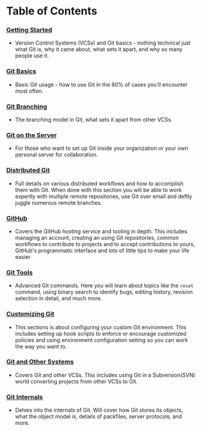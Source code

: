 # Table of Contents

### [Getting Started](1_getting_started.md)
- Version Control Systems (VCSs) and Git basics - nothing technical just what Git is, why it came about, what sets it apart, and why so many people use it.

### [Git Basics]()
- Basic Git usage - how to use Git in the 80% of cases you'll encounter most often. 

### [Git Branching]()
- The branching model in Git, what sets it apart from other VCSs.

### [Git on the Server]()
- For those who want to set up Git inside your organization or your own personal server for collaboration.

### [Distributed Git]()
- Full details on various distributed workflows and how to accomplish them with Git. When done with this section you will be able to work expertly with multiple remote repositories, use Git over email and deftly juggle numerous remote branches.

### [GitHub]()
- Covers the GitHub hosting service and tooling in depth. This includes managing an account, creating an using Git repositories, common workflows to contribute to projects and to accept contributions to yours, GitHub's programmatic interface and lots of little tips to make your life easier

### [Git Tools]()
- Advanced Git commands. Here you will learn about topics like the `reset` command, using binary search to identify bugs, editing history, revision selection in detail, and much more.

### [Customizing Git]()
- This sections is about configuring your custom Git environment. This includes setting up hook scripts to enforce or encourage customized policies and using environment configuration setting so you can work the way you want to. 

### [Git and Other Systems]()
- Covers Git and other VCSs. This includes using Git in a Subversion(SVN) world converting projects from other VCSs to Git.

### [Git Internals]()
- Delves into the internals of Git. Will cover how Git stores its objects, what the object model is, details of packfiles, server protocols, and more. 

